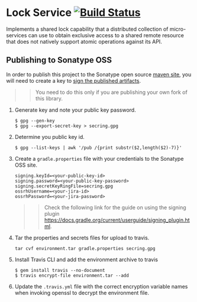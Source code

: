 # Lock Service [![Build Status](https://travis-ci.org/mevansam/terraform-provider-bosh.svg?branch=master)](https://travis-ci.org/appbricks/lock-service)

Implements a shared lock capability that a distributed collection of micro-services can 
use to obtain exclusive access to a shared remote resource that does not natively support 
atomic operations against its API.

## Publishing to Sonatype OSS

In order to publish this project to the Sonatype open source [maven site](https://oss.sonatype.org/), you will need to 
create a key to [sign the published artifacts](http://central.sonatype.org/pages/requirements.html#sign-files-with-gpgpgp).
 
>> You need to do this only if you are publishing your own fork of this library.
   
1. Generate key and note your public key password.
   ```
   $ gpg --gen-key
   $ gpg --export-secret-key > secring.gpg
   ```
 
2. Determine you public key id.
   ```
   $ gpg --list-keys | awk '/pub /{print substr($2,length($2)-7)}'
   ```

3. Create a ```gradle.properties``` file with your credentials to the Sonatype OSS site.
   ```
   signing.keyId=<your-public-key-id>
   signing.password=<your-public-key-password>
   signing.secretKeyRingFile=secring.gpg
   ossrhUsername=<your-jira-id>
   ossrhPassword=<your-jira-password>
   ```
   
   >> Check the following link for the guide on using the signing plugin
   >> https://docs.gradle.org/current/userguide/signing_plugin.html.

4. Tar the properties and secrets files for upload to travis.
   ```
   tar cvf environment.tar gradle.properties secring.gpg
   ```

5. Install Travis CLI and add the environment archive to travis
   ```
   $ gem install travis --no-document
   $ travis encrypt-file environment.tar --add
   ```

6. Update the ```.travis.yml``` file with the correct encryption variable names when invoking openssl to decrypt the 
environment file.